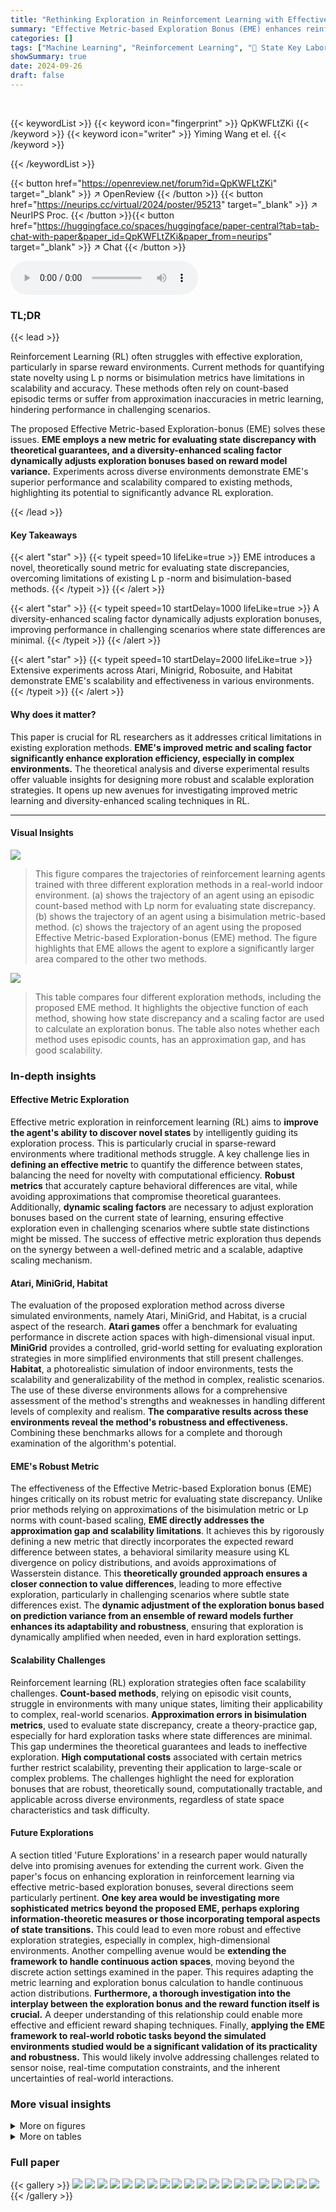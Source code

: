 ```yaml
---
title: "Rethinking Exploration in Reinforcement Learning with Effective Metric-Based Exploration Bonus"
summary: "Effective Metric-based Exploration Bonus (EME) enhances reinforcement learning exploration by using a robust metric for state discrepancy and a dynamically adjusted scaling factor based on reward mode..."
categories: []
tags: ["Machine Learning", "Reinforcement Learning", "🏢 State Key Laboratory of Internet of Things for Smart City, University of Macau",]
showSummary: true
date: 2024-09-26
draft: false
---
```


<br>

{{< keywordList >}}
{{< keyword icon="fingerprint" >}} QpKWFLtZKi {{< /keyword >}}
{{< keyword icon="writer" >}} Yiming Wang et el. {{< /keyword >}}
 
{{< /keywordList >}}

{{< button href="https://openreview.net/forum?id=QpKWFLtZKi" target="_blank" >}}
↗ OpenReview
{{< /button >}}
{{< button href="https://neurips.cc/virtual/2024/poster/95213" target="_blank" >}}
↗ NeurIPS Proc.
{{< /button >}}{{< button href="https://huggingface.co/spaces/huggingface/paper-central?tab=tab-chat-with-paper&paper_id=QpKWFLtZKi&paper_from=neurips" target="_blank" >}}
↗ Chat
{{< /button >}}



<audio controls>
    <source src="https://ai-paper-reviewer.com/QpKWFLtZKi/podcast.wav" type="audio/wav">
    Your browser does not support the audio element.
</audio>


### TL;DR


{{< lead >}}

Reinforcement Learning (RL) often struggles with effective exploration, particularly in sparse reward environments. Current methods for quantifying state novelty using L p norms or bisimulation metrics have limitations in scalability and accuracy.  These methods often rely on count-based episodic terms or suffer from approximation inaccuracies in metric learning, hindering performance in challenging scenarios.



The proposed Effective Metric-based Exploration-bonus (EME) solves these issues. **EME employs a new metric for evaluating state discrepancy with theoretical guarantees, and a diversity-enhanced scaling factor dynamically adjusts exploration bonuses based on reward model variance.**  Experiments across diverse environments demonstrate EME's superior performance and scalability compared to existing methods, highlighting its potential to significantly advance RL exploration.

{{< /lead >}}


#### Key Takeaways

{{< alert "star" >}}
{{< typeit speed=10 lifeLike=true >}} EME introduces a novel, theoretically sound metric for evaluating state discrepancies, overcoming limitations of existing L p -norm and bisimulation-based methods. {{< /typeit >}}
{{< /alert >}}

{{< alert "star" >}}
{{< typeit speed=10 startDelay=1000 lifeLike=true >}} A diversity-enhanced scaling factor dynamically adjusts exploration bonuses, improving performance in challenging scenarios where state differences are minimal. {{< /typeit >}}
{{< /alert >}}

{{< alert "star" >}}
{{< typeit speed=10 startDelay=2000 lifeLike=true >}} Extensive experiments across Atari, Minigrid, Robosuite, and Habitat demonstrate EME's scalability and effectiveness in various environments. {{< /typeit >}}
{{< /alert >}}

#### Why does it matter?
This paper is crucial for RL researchers as it addresses critical limitations in existing exploration methods.  **EME's improved metric and scaling factor significantly enhance exploration efficiency, especially in complex environments.** The theoretical analysis and diverse experimental results offer valuable insights for designing more robust and scalable exploration strategies.  It opens up new avenues for investigating improved metric learning and diversity-enhanced scaling techniques in RL.

------
#### Visual Insights



![](https://ai-paper-reviewer.com/QpKWFLtZKi/figures_1_1.jpg)

> This figure compares the trajectories of reinforcement learning agents trained with three different exploration methods in a real-world indoor environment.  (a) shows the trajectory of an agent using an episodic count-based method with Lp norm for evaluating state discrepancy. (b) shows the trajectory of an agent using a bisimulation metric-based method. (c) shows the trajectory of an agent using the proposed Effective Metric-based Exploration-bonus (EME) method. The figure highlights that EME allows the agent to explore a significantly larger area compared to the other two methods.





![](https://ai-paper-reviewer.com/QpKWFLtZKi/tables_2_1.jpg)

> This table compares four different exploration methods, including the proposed EME method.  It highlights the objective function of each method, showing how state discrepancy and a scaling factor are used to calculate an exploration bonus.  The table also notes whether each method uses episodic counts, has an approximation gap, and has good scalability.





### In-depth insights


#### Effective Metric Exploration
Effective metric exploration in reinforcement learning (RL) aims to **improve the agent's ability to discover novel states** by intelligently guiding its exploration process.  This is particularly crucial in sparse-reward environments where traditional methods struggle.  A key challenge lies in **defining an effective metric** to quantify the difference between states,  balancing the need for novelty with computational efficiency.  **Robust metrics** that accurately capture behavioral differences are vital, while avoiding approximations that compromise theoretical guarantees.  Additionally,  **dynamic scaling factors** are necessary to adjust exploration bonuses based on the current state of learning, ensuring effective exploration even in challenging scenarios where subtle state distinctions might be missed.  The success of effective metric exploration thus depends on the synergy between a well-defined metric and a scalable, adaptive scaling mechanism.

#### Atari, MiniGrid, Habitat
The evaluation of the proposed exploration method across diverse simulated environments, namely Atari, MiniGrid, and Habitat, is a crucial aspect of the research.  **Atari games** offer a benchmark for evaluating performance in discrete action spaces with high-dimensional visual input.  **MiniGrid** provides a controlled, grid-world setting for evaluating exploration strategies in more simplified environments that still present challenges.  **Habitat**, a photorealistic simulation of indoor environments, tests the scalability and generalizability of the method in complex, realistic scenarios. The use of these diverse environments allows for a comprehensive assessment of the method's strengths and weaknesses in handling different levels of complexity and realism. **The comparative results across these environments reveal the method's robustness and effectiveness.** Combining these benchmarks allows for a complete and thorough examination of the algorithm's potential. 

#### EME's Robust Metric
The effectiveness of the Effective Metric-based Exploration bonus (EME) hinges critically on its robust metric for evaluating state discrepancy.  Unlike prior methods relying on approximations of the bisimulation metric or Lp norms with count-based scaling, **EME directly addresses the approximation gap and scalability limitations**.  It achieves this by rigorously defining a new metric that directly incorporates the expected reward difference between states, a behavioral similarity measure using KL divergence on policy distributions, and avoids approximations of Wasserstein distance. This **theoretically grounded approach ensures a closer connection to value differences**, leading to more effective exploration, particularly in challenging scenarios where subtle state differences exist.  The **dynamic adjustment of the exploration bonus based on prediction variance from an ensemble of reward models further enhances its adaptability and robustness**, ensuring that exploration is dynamically amplified when needed, even in hard exploration settings.

#### Scalability Challenges
Reinforcement learning (RL) exploration strategies often face scalability challenges.  **Count-based methods**, relying on episodic visit counts, struggle in environments with many unique states, limiting their applicability to complex, real-world scenarios.  **Approximation errors in bisimulation metrics**, used to evaluate state discrepancy, create a theory-practice gap, especially for hard exploration tasks where state differences are minimal.  This gap undermines the theoretical guarantees and leads to ineffective exploration.  **High computational costs** associated with certain metrics further restrict scalability, preventing their application to large-scale or complex problems.  The challenges highlight the need for exploration bonuses that are robust, theoretically sound, computationally tractable, and applicable across diverse environments, regardless of state space characteristics and task difficulty.

#### Future Explorations
A section titled 'Future Explorations' in a research paper would naturally delve into promising avenues for extending the current work.  Given the paper's focus on enhancing exploration in reinforcement learning via effective metric-based exploration bonuses, several directions seem particularly pertinent.  **One key area would be investigating more sophisticated metrics beyond the proposed EME, perhaps exploring information-theoretic measures or those incorporating temporal aspects of state transitions.**  This could lead to even more robust and effective exploration strategies, especially in complex, high-dimensional environments.  Another compelling avenue would be **extending the framework to handle continuous action spaces**, moving beyond the discrete action settings examined in the paper. This requires adapting the metric learning and exploration bonus calculation to handle continuous action distributions.   **Furthermore, a thorough investigation into the interplay between the exploration bonus and the reward function itself is crucial.**  A deeper understanding of this relationship could enable more effective and efficient reward shaping techniques.  Finally, **applying the EME framework to real-world robotic tasks beyond the simulated environments studied would be a significant validation of its practicality and robustness.**  This would likely involve addressing challenges related to sensor noise, real-time computation constraints, and the inherent uncertainties of real-world interactions.


### More visual insights

<details>
<summary>More on figures
</summary>


![](https://ai-paper-reviewer.com/QpKWFLtZKi/figures_6_1.jpg)

> The figure shows the results of different exploration methods on three Robosuite tasks: Door Opening, Table Wiping, and Pick-and-Place.  The x-axis represents the number of training steps (in millions), and the y-axis shows the mean success rate achieved by each method. Shaded regions represent standard deviations.  The plot visually compares the performance of EME against several baselines, illustrating its superior performance across all three tasks.


![](https://ai-paper-reviewer.com/QpKWFLtZKi/figures_7_1.jpg)

> This figure compares the performance of EME against other baseline methods across various challenging Atari games known for their difficulty in exploration.  The x-axis represents the number of frames (training steps), and the y-axis shows the average game score per episode. The shaded areas likely represent the standard deviation across multiple runs.  The figure aims to visually demonstrate EME's superior learning efficiency and ability to achieve higher average scores compared to other methods.


![](https://ai-paper-reviewer.com/QpKWFLtZKi/figures_8_1.jpg)

> This figure presents the results of the exploration tasks conducted in the Habitat environment.  It compares the performance of EME against several baselines (ICM, RND, RIDE, NovelD, E3B, LIBERTY) across three different tasks: CloseCab, OpenFridge, and Rearrange. The y-axis shows the mean success rate, and the error bars represent the standard deviation over five seeds.  The figure visually demonstrates the superior performance of EME compared to other methods in achieving higher success rates across the three tasks.


![](https://ai-paper-reviewer.com/QpKWFLtZKi/figures_8_2.jpg)

> This figure shows example visual observations from the Habitat environment.  It showcases the type of data used by the RL agents to learn navigation: RGB images, semantic segmentation maps (identifying object types), and depth maps (distance to objects).  These multi-modal observations make the Habitat environment particularly challenging for exploration, as subtle changes in the scene are significant.


![](https://ai-paper-reviewer.com/QpKWFLtZKi/figures_18_1.jpg)

> This ablation study shows the effect of the maximum reward scaling factor M on the performance of the EME algorithm across three Robosuite tasks: Door Opening, Table Wiping, and Pick-and-Place.  Different values of M (1, 5, 10, 20, 40) were tested, with M=10 used as the default. The results demonstrate the optimal range of M and how this hyperparameter affects exploration and learning efficiency.  The shaded regions represent standard deviations across multiple runs.


![](https://ai-paper-reviewer.com/QpKWFLtZKi/figures_18_2.jpg)

> This figure shows the ablation study on the ensemble size of reward models used in the EME method.  The x-axis represents training timesteps, and the y-axis represents the mean success rate for three different Robosuite tasks: Door Opening, Table Wiping, and Pick-and-Place. Different lines represent the results using different ensemble sizes (ES = 3, 6, 9, 12).  The shaded area around each line represents the standard deviation. The red line shows the best performing baseline for comparison. The results indicate that increasing the ensemble size improves performance up to a certain point (ES=9), after which the performance starts to decrease slightly. This demonstrates a trade-off between accuracy of reward variance prediction and exploration. 


![](https://ai-paper-reviewer.com/QpKWFLtZKi/figures_18_3.jpg)

> This figure shows the results of different exploration methods on three manipulation tasks in Robosuite. The x-axis shows the number of training steps (in millions), and the y-axis shows the mean success rate achieved by each method. Shaded areas represent standard deviations.  EME consistently outperforms other methods across all three tasks, demonstrating its effectiveness in continuous control environments.


![](https://ai-paper-reviewer.com/QpKWFLtZKi/figures_18_4.jpg)

> This figure compares the performance of the proposed EME method and its variants (using different feature encoders) across multiple challenging Atari games.  It shows the average return achieved by each method over time, illustrating the impact of the feature encoder on exploration effectiveness. The results demonstrate how the choice of feature encoder affects the learning and exploration performance in diverse Atari game environments.


![](https://ai-paper-reviewer.com/QpKWFLtZKi/figures_19_1.jpg)

> This figure shows the trajectories of different reinforcement learning agents trained with various exploration methods in a Habitat environment.  The different colors represent the paths taken by agents using EME, EME-Static (EME without dynamic scaling), EME-EP (EME with episodic count scaling), ICM, RND, RIDE, NovelD, E3B, and LIBERTY. The figure visually demonstrates that the EME algorithm explores a significantly larger area of the environment compared to the other methods.


![](https://ai-paper-reviewer.com/QpKWFLtZKi/figures_19_2.jpg)

> This figure compares the performance of EME against several baselines on three different exploration tasks within the Habitat environment.  The tasks are CloseCab, OpenFridge, and Rearrange. The y-axis represents the mean success rate, showing the percentage of successful task completions. Error bars indicate standard deviation across multiple trials. The results demonstrate EME's superior performance and scalability in comparison to other methods. 


![](https://ai-paper-reviewer.com/QpKWFLtZKi/figures_21_1.jpg)

> The figure shows the results of different reinforcement learning algorithms on three challenging Robosuite tasks: Door Opening, Table Wiping, and Pick-and-Place.  The x-axis represents the number of training steps (in millions), and the y-axis shows the mean success rate achieved by each algorithm. Error bars indicate standard deviations.  The graph visually compares the performance of EME against several baselines, illustrating its superior performance in successfully completing these challenging robotic manipulation tasks.


![](https://ai-paper-reviewer.com/QpKWFLtZKi/figures_21_2.jpg)

> This figure compares the performance of three variations of the EME algorithm on three Robosuite tasks: Door Opening, Table Wiping, and Pick-and-Place.  The variations are the full EME algorithm, EME without the dynamic scaling factor, and EME using an episodic count as the scaling factor.  The x-axis shows the number of training steps (in millions), and the y-axis displays the mean success rate, with shaded areas representing standard deviations, indicating performance variability.  The results illustrate how the dynamic scaling factor in the full EME method contributes to improved performance over simpler alternatives.


![](https://ai-paper-reviewer.com/QpKWFLtZKi/figures_22_1.jpg)

> The figure shows the mean success rates for three challenging Robosuite manipulation tasks (Door Opening, Table Wiping, Pick and Place) across different exploration methods.  The x-axis represents the number of training steps (in millions), and the y-axis shows the mean success rate, with shaded regions indicating standard deviation. The figure demonstrates the superior performance of EME (Effective Metric-based Exploration Bonus) compared to other baseline methods over time.


![](https://ai-paper-reviewer.com/QpKWFLtZKi/figures_23_1.jpg)

> This figure compares the trajectories of three different reinforcement learning agents trained with different exploration methods in a real indoor environment.  The agents are trained using (a) a count-based method with Lp norm, (b) a bisimulation metric-based method, and (c) the proposed Effective Metric-based Exploration-bonus (EME) method. The figure visually demonstrates how the EME method explores a much larger portion of the environment compared to the other two methods.


![](https://ai-paper-reviewer.com/QpKWFLtZKi/figures_23_2.jpg)

> The figure displays three different visual observation modalities provided by the Habitat simulator: RGB image, semantic segmentation, and depth map.  The RGB image shows a realistic view of an indoor scene. The semantic segmentation depicts the scene with different color-coded regions corresponding to object classes. The depth map provides a visual representation of the scene's distances from the viewpoint, often represented by a color gradient.


![](https://ai-paper-reviewer.com/QpKWFLtZKi/figures_23_3.jpg)

> This figure compares the trajectories of three different exploration methods in a real-world indoor environment.  Method (a) uses an episodic count-based approach with Lp norms, (b) uses a bisimulation metric-based approach, and (c) uses the proposed EME method. The figure visually demonstrates the superior exploration coverage achieved by the EME method compared to the other two approaches.


</details>




<details>
<summary>More on tables
</summary>


![](https://ai-paper-reviewer.com/QpKWFLtZKi/tables_2_2.jpg)
> This table compares the mean success rates of several exploration methods (RIDE, RIDE without episodic term, NovelD, NovelD without episodic term, LIBERTY) across three different environments (Robosuite, MiniGrid, Habitat).  The results highlight the significant impact of the episodic count term on the performance of RIDE and NovelD, especially in complex environments. LIBERTY shows comparatively better performance in most of the cases.

![](https://ai-paper-reviewer.com/QpKWFLtZKi/tables_7_1.jpg)
> This table presents the average testing results of various MiniGrid environments for the proposed Effective Metric-based Exploration Bonus (EME) method and several other baseline methods.  The environments are categorized into different types (Multi-Room, Key Corridor, and Obstructed Maze), each with variations in size and complexity. For each environment, the mean success rate (with standard deviation) is shown for each method. The results illustrate the performance of EME compared to other approaches on these challenging exploration tasks.

![](https://ai-paper-reviewer.com/QpKWFLtZKi/tables_20_1.jpg)
> This table presents the average testing results for various MiniGrid environments.  The results compare the performance of the proposed Effective Metric-based Exploration bonus (EME) method against several other baseline methods (ICM, RND, RIDE, NovelD, E3B, LIBERTY). Each environment is tested across five different seeds, providing a measure of the robustness of each method's performance. The table shows the mean success rate and standard deviation for each method in each environment.  The MiniGrid environments vary in complexity and challenge the agent's exploration capabilities.

![](https://ai-paper-reviewer.com/QpKWFLtZKi/tables_21_1.jpg)
> This table shows the average testing results of different MiniGrid environments for the proposed EME method and other baseline methods.  The results are presented as mean ± standard deviation for various MiniGrid environments, categorized by the type of maze (Multi-Room, Key Corridor, Obstructed Maze) and the presence or absence of added noise (e.g., -NT for Noisy TV).  Each environment represents a different challenge in terms of exploration difficulty. The table highlights the relative performance of EME compared to other methods like ICM, RND, RIDE, NovelD, E3B and LIBERTY across various exploration scenarios. The results demonstrate EME's superior performance across many of the tested environments, indicating the effectiveness of the proposed method in hard exploration tasks.

![](https://ai-paper-reviewer.com/QpKWFLtZKi/tables_24_1.jpg)
> This table compares four different exploration methods: RIDE, NovelD, LIBERTY, and the proposed EME method.  It highlights the key differences in their approaches to evaluating state discrepancy (the core of their exploration bonus) and their scalability.  Specifically, it shows how RIDE and NovelD rely on simple Lp norms and episodic visit counts, while LIBERTY uses the more complex bisimulation metric (which often requires approximation).  The table emphasizes that the EME method addresses the limitations of prior approaches by proposing a more robust and theoretically grounded metric, along with a novel diversity-enhanced scaling factor.

![](https://ai-paper-reviewer.com/QpKWFLtZKi/tables_25_1.jpg)
> This table lists the hyperparameters used in the Robosuite experiments.  It includes settings for horizon steps, control frequency, state and action dimensions, controller types, maximum reward scaling, maximum training steps, actor and critic learning rates, batch size, discount factor, soft update weight, alpha learning rate, hidden layer sizes, returns estimation steps, buffer size, and steps per update.  Different parameters are specified for each of the three Robosuite environments: Pick and Place, Door Opening, and Table Wiping.

![](https://ai-paper-reviewer.com/QpKWFLtZKi/tables_25_2.jpg)
> This table compares different existing metric-based exploration methods (RIDE, NovelD, LIBERTY) with the proposed EME method. It highlights the key differences in their approaches to state discrepancy evaluation, scaling factor, episodic approximation gap and scalability. The table clearly shows how EME addresses the limitations of existing methods, particularly focusing on its resilient metric and diversity-enhanced scaling factor.

![](https://ai-paper-reviewer.com/QpKWFLtZKi/tables_25_3.jpg)
> This table compares several state-of-the-art exploration methods that leverage state discrepancy measures. It highlights the differences in how they quantify state discrepancy, the scaling factors used, and their approximation gaps and scalability. The table also introduces the proposed EME method and its components for comparison.

![](https://ai-paper-reviewer.com/QpKWFLtZKi/tables_26_1.jpg)
> This table compares several existing metric-based exploration methods with the proposed EME method.  It highlights the key differences in how they calculate state discrepancy (the core novelty measure for exploration), the scaling factors used to adjust the exploration bonus, and the potential limitations of each approach regarding approximation gaps and scalability. The table also lists the objective function for each method to show the different ways state discrepancy and scaling factor are combined to incentivize exploration.

</details>




### Full paper

{{< gallery >}}
<img src="https://ai-paper-reviewer.com/QpKWFLtZKi/1.png" class="grid-w50 md:grid-w33 xl:grid-w25" />
<img src="https://ai-paper-reviewer.com/QpKWFLtZKi/2.png" class="grid-w50 md:grid-w33 xl:grid-w25" />
<img src="https://ai-paper-reviewer.com/QpKWFLtZKi/3.png" class="grid-w50 md:grid-w33 xl:grid-w25" />
<img src="https://ai-paper-reviewer.com/QpKWFLtZKi/4.png" class="grid-w50 md:grid-w33 xl:grid-w25" />
<img src="https://ai-paper-reviewer.com/QpKWFLtZKi/5.png" class="grid-w50 md:grid-w33 xl:grid-w25" />
<img src="https://ai-paper-reviewer.com/QpKWFLtZKi/6.png" class="grid-w50 md:grid-w33 xl:grid-w25" />
<img src="https://ai-paper-reviewer.com/QpKWFLtZKi/7.png" class="grid-w50 md:grid-w33 xl:grid-w25" />
<img src="https://ai-paper-reviewer.com/QpKWFLtZKi/8.png" class="grid-w50 md:grid-w33 xl:grid-w25" />
<img src="https://ai-paper-reviewer.com/QpKWFLtZKi/9.png" class="grid-w50 md:grid-w33 xl:grid-w25" />
<img src="https://ai-paper-reviewer.com/QpKWFLtZKi/10.png" class="grid-w50 md:grid-w33 xl:grid-w25" />
<img src="https://ai-paper-reviewer.com/QpKWFLtZKi/11.png" class="grid-w50 md:grid-w33 xl:grid-w25" />
<img src="https://ai-paper-reviewer.com/QpKWFLtZKi/12.png" class="grid-w50 md:grid-w33 xl:grid-w25" />
<img src="https://ai-paper-reviewer.com/QpKWFLtZKi/13.png" class="grid-w50 md:grid-w33 xl:grid-w25" />
<img src="https://ai-paper-reviewer.com/QpKWFLtZKi/14.png" class="grid-w50 md:grid-w33 xl:grid-w25" />
<img src="https://ai-paper-reviewer.com/QpKWFLtZKi/15.png" class="grid-w50 md:grid-w33 xl:grid-w25" />
<img src="https://ai-paper-reviewer.com/QpKWFLtZKi/16.png" class="grid-w50 md:grid-w33 xl:grid-w25" />
<img src="https://ai-paper-reviewer.com/QpKWFLtZKi/17.png" class="grid-w50 md:grid-w33 xl:grid-w25" />
<img src="https://ai-paper-reviewer.com/QpKWFLtZKi/18.png" class="grid-w50 md:grid-w33 xl:grid-w25" />
<img src="https://ai-paper-reviewer.com/QpKWFLtZKi/19.png" class="grid-w50 md:grid-w33 xl:grid-w25" />
<img src="https://ai-paper-reviewer.com/QpKWFLtZKi/20.png" class="grid-w50 md:grid-w33 xl:grid-w25" />
{{< /gallery >}}